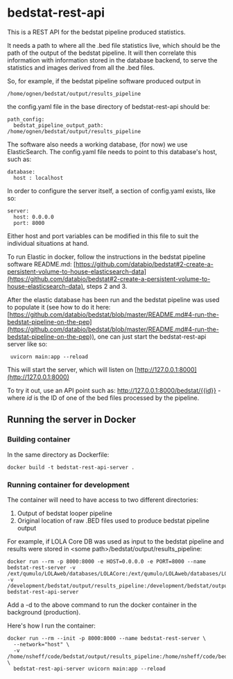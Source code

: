 # bedstat-rest-api

This is a REST API for the bedstat pipeline produced statistics.

It needs a path to where all the .bed file statistics live, which should be the path of the output of the bedstat pipeline. It will then correlate this information with information stored in the database backend, to serve the statistics and images derived from all the .bed files.

So, for example, if the bedstat pipeline software produced output in

```
/home/ognen/bedstat/output/results_pipeline
```

the config.yaml file in the base directory of bedstat-rest-api should be:

```
path_config:
  bedstat_pipeline_output_path: /home/ognen/bedstat/output/results_pipeline
```

The software also needs a working database, (for now) we use ElasticSearch. The config.yaml file needs to point to this database's host, such as:

```
database:
  host : localhost
```

In order to configure the server itself, a section of config.yaml exists, like so:

```
server:
  host: 0.0.0.0
  port: 8000
```

Either host and port variables can be modified in this file to suit the individual situations at hand.

To run Elastic in docker, follow the instructions in the bedstat pipeline software README.md: [https://github.com/databio/bedstat#2-create-a-persistent-volume-to-house-elasticsearch-data](https://github.com/databio/bedstat#2-create-a-persistent-volume-to-house-elasticsearch-data), steps 2 and 3.

After the elastic database has been run and the bedstat pipeline was used to populate it (see how to do it here: [https://github.com/databio/bedstat/blob/master/README.md#4-run-the-bedstat-pipeline-on-the-pep](https://github.com/databio/bedstat/blob/master/README.md#4-run-the-bedstat-pipeline-on-the-pep)), one can just start the bedstat-rest-api server like so:

```
 uvicorn main:app --reload
```

This will start the server, which will listen on [http://127.0.0.1:8000](http://127.0.0.1:8000)

To try it out, use an API point such as: http://127.0.0.1:8000/bedstat/{{id}} - where *id* is the ID of one of the bed files processed by the pipeline.

## Running the server in Docker

### Building container

In the same directory as Dockerfile:

```
docker build -t bedstat-rest-api-server .
```

### Running container for development

The container will need to have access to two different directories:

1. Output of bedstat looper pipeline
2. Original location of raw .BED files used to produce bedstat pipeline output

For example, if LOLA Core DB was used as input to the bedstat pipeline and results were stored in \<some path\>/bedstat/output/results_pipeline:

```
docker run --rm -p 8000:8000 -e HOST=0.0.0.0 -e PORT=8000 --name bedstat-rest-server -v /ext/qumulo/LOLAweb/databases/LOLACore:/ext/qumulo/LOLAweb/databases/LOLACore -v /development/bedstat/output/results_pipeline:/development/bedstat/output/results_pipeline bedstat-rest-api-server
```

Add a -d to the above command to run the docker container in the background (production).

Here's how I run the container:

```
docker run --rm --init -p 8000:8000 --name bedstat-rest-server \
  --network="host" \
  -v /home/nsheff/code/bedstat/output/results_pipeline:/home/nsheff/code/bedstat/output/results_pipeline \
  bedstat-rest-api-server uvicorn main:app --reload
```

